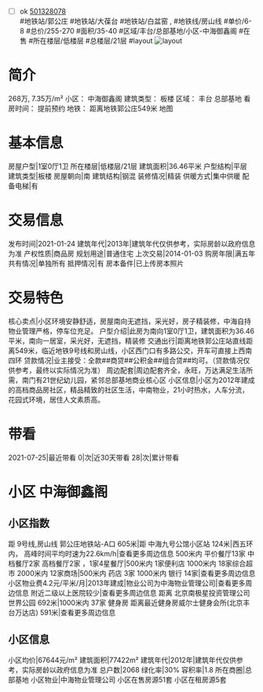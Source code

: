 - [ ] ok [501328078](https://bj.5i5j.com/ershoufang/501328078.html)  
 #地铁站/郭公庄 #地铁站/大葆台 #地铁站/白盆窑 ,  #地铁线/房山线
#单价/6-8 #总价/255-270 #面积/35-40   #区域/丰台/总部基地/小区-中海御鑫阁 #在售 #所在楼层/低楼层 #总楼层/21层 #layout 
![layout](http://image2a.5i5j.com/bdir/layout/cc7789d580ae460fb521c795c75f6c73.jpg_P5.jpg) 
# 简介 
 268万,  7.35万/m² 
小区： 中海御鑫阁
建筑类型： 板楼
区域： 丰台 总部基地
看房时间： 提前预约
地铁： 距离地铁郭公庄549米 地图
# 基本信息 
 房屋户型|1室0厅1卫
所在楼层|低楼层/21层
建筑面积|36.46平米
户型结构|平层
建筑类型|板楼
房屋朝向|南
建筑结构|钢混
装修情况|精装
供暖方式|集中供暖
配备电梯|有
# 交易信息 
 发布时间|2021-01-24
建筑年代|2013年|建筑年代仅供参考，实际房龄以政府信息为准
产权性质|商品房
规划用途|普通住宅
上次交易|2014-01-03
购房年限|满五年
共有情况|单独所有
抵押情况|有
房本备件|已上传房本照片
# 交易特色 
 核心卖点|小区环境安静舒适，房屋南向无遮挡，采光好，房子精装修，中海自持物业管理严格，停车位充足。
户型介绍|此房为南向1室0厅1卫，建筑面积为36.46平米，南向一居室，采光好，无遮挡，精装修
交通出行|距离地铁郭公庄站直线距离549米，临近地铁9号线和房山线，小区西门口有多路公交，开车可直接上西南四环
贷款情况|业主接受：全款##商贷##公积金##组合贷##均可。（贷款情况仅供参考，最终以实际情况为准）
周边配套|周边配套齐全，永旺，万达满足生活所需，南门有21世纪幼儿园，紧邻总部基地商业核心区
小区信息|小区为2012年建成的高档商品房社区，精品精致的社区生活，中南物业，21小时热水，人车分流，花园式环境，居住人文素质高。
# 带看 
 2021-07-25|最近带看	 0|次|近30天带看	 28|次|累计带看
# 小区 中海御鑫阁
## 小区指数 
 距 9号线,房山线 郭公庄地铁站-A口 605米|距 中海九号公馆小区站 124米|西五环内， 高峰时间平均时速为22.6km/h|查看更多周边信息
500米内 平价餐厅13家
中档餐厅2家
高档餐厅2家 ，1家4星餐厅|500米内 1家便利店
1000米内 18家综合超市
2000米内 12家商场|500米内 药店 3家
1000米内 银行 14家|查看更多周边信息
小区物业费4.2元/平米/月|2013年建成|物业公司为中海物业管理公司|查看更多周边信息
附近二级以上医院较少|查看更多周边信息
距离 北京南极星投资管理公司世界公园 692米|1000米内 37家 健身房
距离最近健身房威尔士健身会所(北京丰台万达店) 591米|查看更多周边信息
## 小区信息 
 小区均价|67644元/m²
建筑面积|77422m²
建筑年代|2012年|建筑年代仅供参考，实际房龄以政府信息为准
总户数|2068
绿化率|30%
容积率|1.8
所在商圈|总部基地
小区物业|中海物业管理公司
小区在售房源51套
小区在租房源5套
